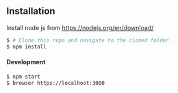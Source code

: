 ## Installation

Install node js from https://nodejs.org/en/download/

```bash
$ # Clone this repo and navigate to the cloned folder.
$ npm install
```

#### Development

```bash
$ npm start
$ browser https://localhost:3000
```
